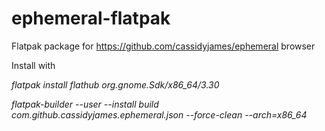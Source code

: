# ephemeral-flatpak

Flatpak package for https://github.com/cassidyjames/ephemeral browser

Install with 

*flatpak install flathub org.gnome.Sdk/x86_64/3.30*

*flatpak-builder --user --install build com.github.cassidyjames.ephemeral.json --force-clean --arch=x86_64*

